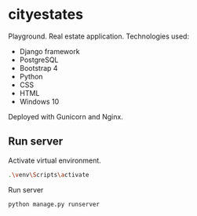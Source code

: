# cityestates

Playground. Real estate application.
Technologies used:
 - Django framework
 - PostgreSQL
 - Bootstrap 4
 - Python
 - CSS
 - HTML
 - Windows 10

 Deployed with Gunicorn and Nginx.

 ## Run server
Activate virtual environment.

```bash
.\venv\Scripts\activate
```

Run server

```bash
python manage.py runserver
```
